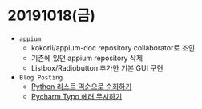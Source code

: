 ﻿# 20191018(금)

- `appium`
  - kokorii/appium-doc repository collaborator로 조인
  - 기존에 있던 appium repository 삭제
  - Listbox/Radiobutton 추가한 기본 GUI 구현
- `Blog Posting`
  - [Python 리스트 역순으로 순회하기](https://enfanthoon.tistory.com/95) 
  - [Pycharm Typo 에러 무시하기](https://enfanthoon.tistory.com/96) 